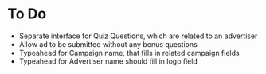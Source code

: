 # To Do

* Separate interface for Quiz Questions, which are related to an advertiser
* Allow ad to be submitted without any bonus questions
* Typeahead for Campaign name, that fills in related campaign fields
* Typeahead for Advertiser name should fill in logo field